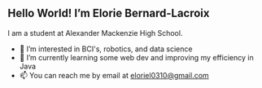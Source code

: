 ## Hello World! I’m Elorie Bernard-Lacroix
I am a student at Alexander Mackenzie High School. 

- 👀 I’m interested in BCI's, robotics, and data science
- 🌱 I’m currently learning some web dev and improving my efficiency in Java
- 📫 You can reach me by email at eloriel0310@gmail.com

<!---
elorie-bernard-lacroix/elorie-bernard-lacroix is a ✨ special ✨ repository because its `README.md` (this file) appears on your GitHub profile.
You can click the Preview link to take a look at your changes.
--->

